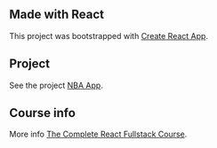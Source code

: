 ## Made with React
This project was bootstrapped with [Create React App](https://github.com/facebookincubator/create-react-app).

## Project
See the project [NBA App](https://nba-app-alexbhdez.firebaseapp.com).

## Course info
More info [The Complete React Fullstack Course](https://www.udemy.com/the-complete-react-fullstack-course/learn/v4/overview).